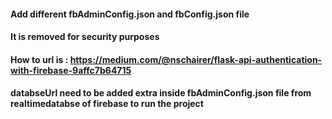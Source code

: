 #### Add different fbAdminConfig.json and fbConfig.json file

#### It is removed for security purposes

#### How to url is : https://medium.com/@nschairer/flask-api-authentication-with-firebase-9affc7b64715

#### databseUrl need to be added extra inside fbAdminConfig.json file from realtimedatabse of firebase to run the project
